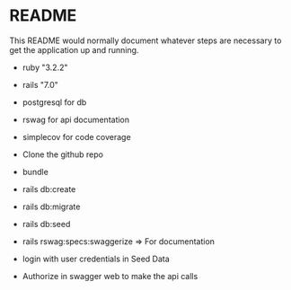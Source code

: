 # README

This README would normally document whatever steps are necessary to get the
application up and running.

* ruby "3.2.2"

* rails "7.0"


* postgresql for db

* rswag for api documentation

* simplecov for code coverage

* Clone the github repo

* bundle 

* rails db:create

* rails db:migrate

* rails db:seed

* rails rswag:specs:swaggerize => For documentation

* login with user credentials in Seed Data

* Authorize in swagger web to make the api calls


